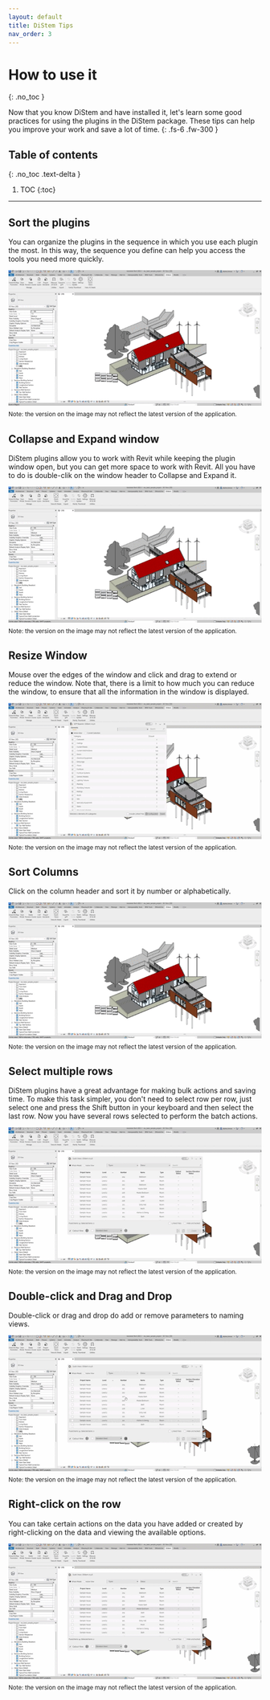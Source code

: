 ```yaml
---
layout: default
title: DiStem Tips
nav_order: 3
---
```


# How to use it
{: .no_toc }

Now that you know DiStem and have installed it, let's learn some good practices for using the plugins in the DiStem package. These tips can help you improve your work and save a lot of time.
{: .fs-6 .fw-300 }

## Table of contents
{: .no_toc .text-delta }

1. TOC
{:toc}

---

## Sort the plugins

You can organize the plugins in the sequence in which you use each plugin the most. In this way, the sequence you define can help you access the tools you need more quickly.

![DiStem sort plugins](../assets\images\Tips\DS-SortPlugins.gif)  
<sub>Note: the version on the image may not reflect the latest version of the application.</sub>

## Collapse and Expand window

DiStem plugins allow you to work with Revit while keeping the plugin window open, but you can get more space to work with Revit. All you have to do is double-clik on the window header to Collapse and Expand it.

![DiStem expand and collapse](../assets\images\Tips\DS-Expand.gif)  
<sub>Note: the version on the image may not reflect the latest version of the application.</sub>

## Resize Window

Mouse over the edges of the window and click and drag to extend or reduce the window. Note that, there is a limit to how much you can reduce the window, to ensure that all the information in the window is displayed.

![DiStem resize window](../assets\images\Tips\DS-Resize.gif)  
<sub>Note: the version on the image may not reflect the latest version of the application.</sub>

## Sort Columns

Click on the column header and sort it by number or alphabetically. 

![DiStem sort columns](../assets\images\Tips\DS-SortColumn.gif)  
<sub>Note: the version on the image may not reflect the latest version of the application.</sub>

## Select multiple rows

DiStem plugins have a great advantage for making bulk actions and saving time. To make this task simpler, you don't need to select row per row, just select one and press the Shift button in your keyboard and then select the last row. Now you have several rows selected to perform the batch actions.

![DiStem select rows](../assets\images\Tips\DS-SelectRow.gif)  
<sub>Note: the version on the image may not reflect the latest version of the application.</sub>

## Double-click and Drag and Drop

Double-click or drag and drop do add or remove parameters to naming views.

![DiStem double-click and drag and drop](../assets\images\Tips\DS-Double.gif)  
<sub>Note: the version on the image may not reflect the latest version of the application.</sub>

## Right-click on the row

You can take certain actions on the data you have added or created by right-clicking on the data and viewing the available options.

![DiStem right-click](../assets\images\Tips\DS-Rightclick.gif)  
<sub>Note: the version on the image may not reflect the latest version of the application.</sub>